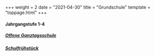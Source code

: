 +++
weight = 2
date = "2021-04-30"
title = "Grundschule"
template = "toppage.html"
+++

#### Jahrgangstufe 1-4
##### [Offene Ganztagsschule](../schullebenseiten/ogts-grundschule)
##### [Schulfrühstück](../schullebenseiten/schulfruehstueck)

